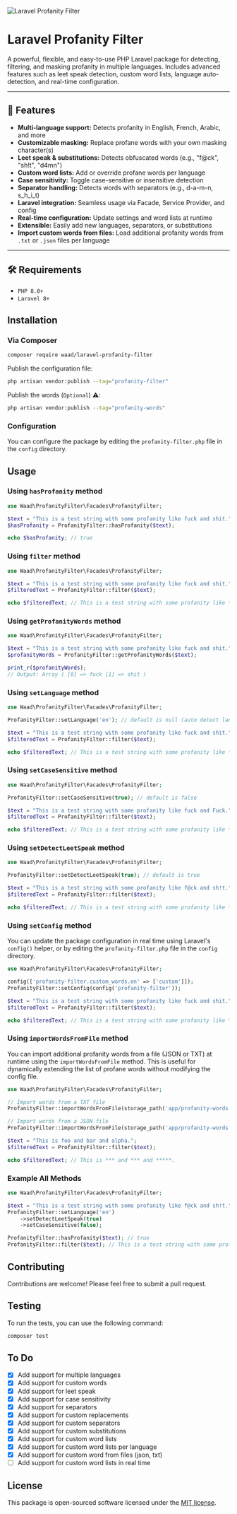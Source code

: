 ![Laravel Profanity Filter](banner.jpg)

# Laravel Profanity Filter

A powerful, flexible, and easy-to-use PHP Laravel package for detecting, filtering, and masking profanity in multiple languages. Includes advanced features such as leet speak detection, custom word lists, language auto-detection, and real-time configuration.

---

## 🚀 Features

- **Multi-language support:** Detects profanity in English, French, Arabic, and more
- **Customizable masking:** Replace profane words with your own masking character(s)
- **Leet speak & substitutions:** Detects obfuscated words (e.g., "f@ck", "sh!t", "d4mn")
- **Custom word lists:** Add or override profane words per language
- **Case sensitivity:** Toggle case-sensitive or insensitive detection
- **Separator handling:** Detects words with separators (e.g., d-a-m-n, s_h_i_t)
- **Laravel integration:** Seamless usage via Facade, Service Provider, and config
- **Real-time configuration:** Update settings and word lists at runtime
- **Extensible:** Easily add new languages, separators, or substitutions
- **Import custom words from files:** Load additional profanity words from `.txt` or `.json` files per language

---

## 🛠 Requirements

- `PHP 8.0+`
- `Laravel 8+`

## Installation

### Via Composer
```bash
composer require waad/laravel-profanity-filter
```

Publish the configuration file:
```bash
php artisan vendor:publish --tag="profanity-filter"
```

Publish the words (`Optional`) ⚠️:
```bash
php artisan vendor:publish --tag="profanity-words"
```

### Configuration

You can configure the package by editing the `profanity-filter.php` file in the `config` directory.


## Usage

### Using `hasProfanity` method

```php
use Waad\ProfanityFilter\Facades\ProfanityFilter;

$text = "This is a test string with some profanity like fuck and shit.";
$hasProfanity = ProfanityFilter::hasProfanity($text);

echo $hasProfanity; // true
```

### Using `filter` method

```php
use Waad\ProfanityFilter\Facades\ProfanityFilter;

$text = "This is a test string with some profanity like fuck and shit.";
$filteredText = ProfanityFilter::filter($text);

echo $filteredText; // This is a test string with some profanity like **** and ****.
```

### Using `getProfanityWords` method

```php
use Waad\ProfanityFilter\Facades\ProfanityFilter;

$text = "This is a test string with some profanity like fuck and shit.";
$profanityWords = ProfanityFilter::getProfanityWords($text);

print_r($profanityWords);
// Output: Array ( [0] => fuck [1] => shit )
```

### Using `setLanguage` method

```php
use Waad\ProfanityFilter\Facades\ProfanityFilter;

ProfanityFilter::setLanguage('en'); // default is null (auto detect language)

$text = "This is a test string with some profanity like fuck and shit.";
$filteredText = ProfanityFilter::filter($text);

echo $filteredText; // This is a test string with some profanity like **** and ****.
```

### Using `setCaseSensitive` method

```php
use Waad\ProfanityFilter\Facades\ProfanityFilter;

ProfanityFilter::setCaseSensitive(true); // default is false

$text = "This is a test string with some profanity like fuck and Fuck.";
$filteredText = ProfanityFilter::filter($text);

echo $filteredText; // This is a test string with some profanity like **** and Fuck.
```


### Using `setDetectLeetSpeak` method

```php
use Waad\ProfanityFilter\Facades\ProfanityFilter;

ProfanityFilter::setDetectLeetSpeak(true); // default is true

$text = "This is a test string with some profanity like f@ck and sh!t.";
$filteredText = ProfanityFilter::filter($text);

echo $filteredText; // This is a test string with some profanity like **** and ****.
```

### Using `setConfig` method

You can update the package configuration in real time using Laravel's `config()` helper, or by editing the `profanity-filter.php` file in the `config` directory.

```php
use Waad\ProfanityFilter\Facades\ProfanityFilter;

config(['profanity-filter.custom_words.en' => ['custom']]);
ProfanityFilter::setConfig(config('profanity-filter'));

$text = "This is a test string with some profanity like fuck and shit.";
$filteredText = ProfanityFilter::filter($text);

echo $filteredText; // This is a test string with some profanity like **** and ****.
```


### Using `importWordsFromFile` method
You can import additional profanity words from a file (JSON or TXT) at runtime using the `importWordsFromFile` method. This is useful for dynamically extending the list of profane words without modifying the config file.

```php
use Waad\ProfanityFilter\Facades\ProfanityFilter;

// Import words from a TXT file
ProfanityFilter::importWordsFromFile(storage_path('app/profanity-words.txt'), 'en');

// Import words from a JSON file
ProfanityFilter::importWordsFromFile(storage_path('app/profanity-words.json'), 'en');

$text = "This is foo and bar and alpha.";
$filteredText = ProfanityFilter::filter($text);

echo $filteredText; // This is *** and *** and *****.

```


### Example All Methods

```php
use Waad\ProfanityFilter\Facades\ProfanityFilter;

$text = "This is a test string with some profanity like f@ck and sh!t.";
ProfanityFilter::setLanguage('en')
    ->setDetectLeetSpeak(true)
    ->setCaseSensitive(false);

ProfanityFilter::hasProfanity($text); // true
ProfanityFilter::filter($text); // This is a test string with some profanity like *@** and **!*.
```

## Contributing

Contributions are welcome! Please feel free to submit a pull request.

## Testing

To run the tests, you can use the following command:

```bash
composer test
```

## To Do

- [x] Add support for multiple languages
- [x] Add support for custom words
- [x] Add support for leet speak
- [x] Add support for case sensitivity
- [x] Add support for separators
- [x] Add support for custom replacements
- [x] Add support for custom separators
- [x] Add support for custom substitutions
- [x] Add support for custom word lists
- [x] Add support for custom word lists per language
- [x] Add support for custom word from files (json, txt)
- [ ] Add support for custom word lists in real time

## License

This package is open-sourced software licensed under the [MIT license](https://opensource.org/licenses/MIT).
